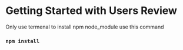 # Getting Started with Users Review


Only use termenal to install npm node_module use this command 

### `npm install`



